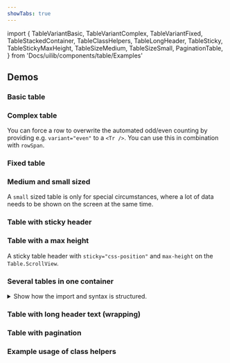 ```yaml
---
showTabs: true
---
```


import {
TableVariantBasic,
TableVariantComplex,
TableVariantFixed,
TableStackedContainer,
TableClassHelpers,
TableLongHeader,
TableSticky,
TableStickyMaxHeight,
TableSizeMedium,
TableSizeSmall,
PaginationTable,
} from 'Docs/uilib/components/table/Examples'

## Demos

### Basic table

<TableVariantBasic />

### Complex table

You can force a row to overwrite the automated odd/even counting by providing e.g. `variant="even"` to a `<Tr />`. You can use this in combination with `rowSpan`.

<TableVariantComplex />

### Fixed table

<TableVariantFixed />

### Medium and small sized

<TableSizeMedium />

A `small` sized table is only for special circumstances, where a lot of data needs to be shown on the screen at the same time.

<TableSizeSmall />

### Table with sticky header

<TableSticky />

### Table with a max height

A sticky table header with `sticky="css-position"` and `max-height` on the `Table.ScrollView`.

<TableStickyMaxHeight />

### Several tables in one container

<details>
  <summary class="dnb-p">
    Show how the import and syntax is structured.
  </summary>

```jsx
import TableContainer from '@dnb/eufemia/components/table/TableContainer'
render(
  <TableContainer>
    <TableContainer.Head>
      <H2>Heading</H2>
    </TableContainer.Head>

    <TableContainer.Body>
      <Table />
      <Table />
    </TableContainer.Body>

    <TableContainer.Foot>
      <P>Footer</P>
    </TableContainer.Foot>
  </TableContainer>
)
```

</details>

<TableStackedContainer />

### Table with long header text (wrapping)

<TableLongHeader />

### Table with pagination

<PaginationTable />

### Example usage of class helpers

<TableClassHelpers />
